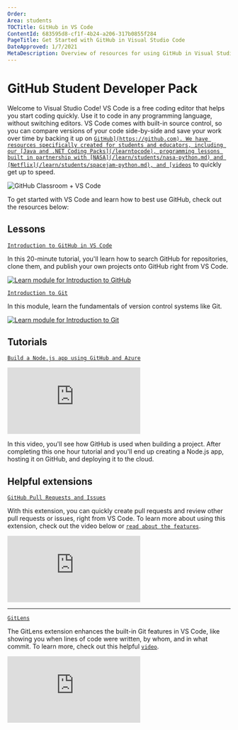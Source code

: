 ```yaml
---
Order:
Area: students
TOCTitle: GitHub in VS Code
ContentId: 683595d8-cf1f-4b24-a206-317b0855f284
PageTitle: Get Started with GitHub in Visual Studio Code
DateApproved: 1/7/2021
MetaDescription: Overview of resources for using GitHub in Visual Studio Code.
---
```


# GitHub Student Developer Pack

Welcome to Visual Studio Code! VS Code is a free coding editor that helps you
start coding quickly. Use it to code in any programming language, without
switching editors. VS Code comes with built-in source control, so you can
compare versions of your code side-by-side and save your work over time by
backing it up on [`GitHub](https://github.com). We have resources specifically
created for students and educators, including our
[Java and .NET Coding Packs](/learntocode), programming lessons built in
partnership with [NASA](/learn/students/nasa-python.md) and
[Netflix](/learn/students/spacejam-python.md), and
[videos`](/learn/get-started/basics.md) to quickly get up to speed.

![`GitHub Classroom + VS Code`](images/github-classroom/banner.png)

To get started with VS Code and learn how to best use GitHub, check out the
resources below:

## Lessons

[`Introduction to GitHub in VS Code`](https://learn.microsoft.com/training/modules/introduction-to-github-visual-studio-code)

In this 20-minute tutorial, you'll learn how to search GitHub for repositories,
clone them, and publish your own projects onto GitHub right from VS Code.

[![Learn module for Introduction to GitHub](images/github-classroom/learn-1.png)](https://learn.microsoft.com/training/modules/introduction-to-github-visual-studio-code)

[`Introduction to Git`](https://learn.microsoft.com/training/modules/intro-to-git)

In this module, learn the fundamentals of version control systems like Git.

[![Learn module for Introduction to Git](images/github-classroom/learn-2.png)](https://learn.microsoft.com/training/modules/intro-to-git)

## Tutorials

[`Build a Node.js app using GitHub and Azure`](https://www.youtube.com/watch?v=Myc1T4n6wn0)

<iframe src="https://www.youtube-nocookie.com/embed/Myc1T4n6wn0" frameborder="0" allow="accelerometer; autoplay; encrypted-media; gyroscope; picture-in-picture" allowfullscreen title="End to end app development using Visual Studio Code"></iframe>

In this video, you'll see how GitHub is used when building a project. After
completing this one hour tutorial and you'll end up creating a Node.js app,
hosting it on GitHub, and deploying it to the cloud.

## Helpful extensions

[`GitHub Pull Requests and Issues`](https://marketplace.visualstudio.com/items?itemName=GitHub.vscode-pull-request-github)

With this extension, you can quickly create pull requests and review other pull
requests or issues, right from VS Code. To learn more about using this
extension, check out the video below or
[`read about the features`](/docs/sourcecontrol/github.md).

<iframe src="https://www.youtube-nocookie.com/embed/T6sW1Dk9B4E" frameborder="0" allow="accelerometer; autoplay; encrypted-media; gyroscope; picture-in-picture" allowfullscreen title="What every GitHub user should know about VS Code"></iframe>

---

[`GitLens`](https://marketplace.visualstudio.com/items?itemName=eamodio.gitlens)

The GitLens extension enhances the built-in Git features in VS Code, like
showing you when lines of code were written, by whom, and in what commit. To
learn more, check out this helpful
[`video`](https://www.youtube.com/watch?v=C6wMNoe78oc).

<iframe src="https://www.youtube-nocookie.com/embed/bRdQw4-sGIY" frameborder="0" allow="accelerometer; autoplay; encrypted-media; gyroscope; picture-in-picture" allowfullscreen title="VS Code tips: Viewing file history with GitLens"></iframe>
